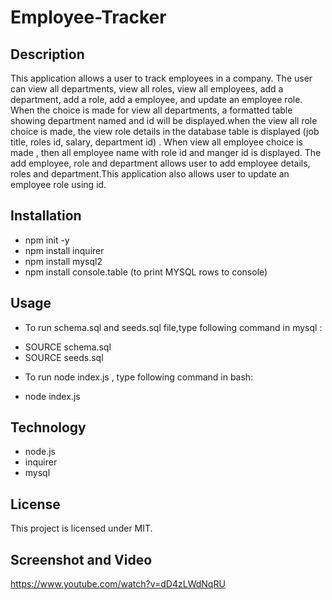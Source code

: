 # Employee-Tracker

## Description
This application allows a user to track employees in a company. The user can view all departments, view all roles, view all employees, add a department, add a role, add a employee, and update an employee role. When the choice is made for view all departments, a formatted table showing department named and id will be displayed.when the view all role  choice is made, the view role details in the database table is displayed (job title, roles id, salary, department id) . When view all employee choice is made , then all employee name with role id and manger id is displayed. The add employee, role and department allows user to add employee details, roles and department.This application also allows user to update an employee role using id.  

## Installation
* npm init -y
* npm install inquirer
* npm install mysql2
* npm install console.table (to print MYSQL rows to console)

## Usage
* To run schema.sql and seeds.sql file,type following command in mysql :
- SOURCE schema.sql
- SOURCE seeds.sql 
* To run node index.js , type following command in bash:
- node index.js

## Technology
- node.js
- inquirer
- mysql

## License 
This project is licensed under MIT.

## Screenshot and Video
https://www.youtube.com/watch?v=dD4zLWdNqRU

